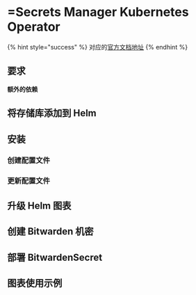 # =Secrets Manager Kubernetes Operator

{% hint style="success" %}
对应的[官方文档地址](https://bitwarden.com/help/secrets-manager-kubernetes-operator/)
{% endhint %}

## 要求 <a href="#requirements" id="requirements"></a>

**额外的依赖**

## 将存储库添加到 Helm <a href="#add-the-repository-to-helm" id="add-the-repository-to-helm"></a>

## 安装 <a href="#installation" id="installation"></a>

### 创建配置文件 <a href="#create-a-configuration-file" id="create-a-configuration-file"></a>

### 更新配置文件 <a href="#pdate-configuration-file" id="pdate-configuration-file"></a>

## 升级 Helm 图表 <a href="#upgrade-helm-chart" id="upgrade-helm-chart"></a>

## 创建 Bitwarden 机密 <a href="#create-bitwarden-secrets" id="create-bitwarden-secrets"></a>

## 部署 BitwardenSecret <a href="#deploy-bitwardensecret" id="deploy-bitwardensecret"></a>

## 图表使用示例 <a href="#example-usage-chart" id="example-usage-chart"></a>
